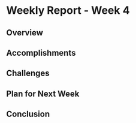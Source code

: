 # Weekly Report - Week 4

## Overview

## Accomplishments

## Challenges

## Plan for Next Week

## Conclusion
